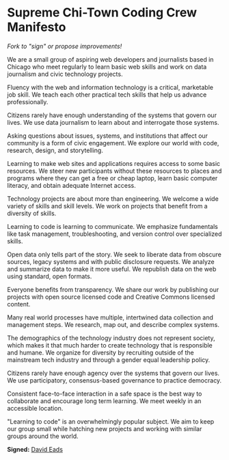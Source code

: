 # Supreme Chi-Town Coding Crew Manifesto

_Fork to "sign" or propose improvements!_

We are a small group of aspiring web developers and journalists based in Chicago who meet regularly to learn basic web skills and work on data journalism and civic technology projects.

Fluency with the web and information technology is a critical, marketable job skill. We teach each other practical tech skills that help us advance professionally.

Citizens rarely have enough understanding of the systems that govern our lives. We use data journalism to learn about and interrogate those systems. 

Asking questions about issues, systems, and institutions that affect our community is a form of civic engagement. We explore our world with code, research, design, and storytelling. 

Learning to make web sites and applications requires access to some basic resources. We steer new participants without these resources to places and programs where they can get a free or cheap laptop, learn basic computer literacy, and obtain adequate Internet access.

Technology projects are about more than engineering. We welcome a wide variety of skills and skill levels. We work on projects that benefit from a diversity of skills.

Learning to code is learning to communicate. We emphasize fundamentals like task management, troubleshooting, and version control over specialized skills.

Open data only tells part of the story. We seek to liberate data from obscure sources, legacy systems and with public disclosure requests. We analyze and summarize data to make it more useful. We republish data on the web using standard, open formats.

Everyone benefits from transparency. We share our work by publishing our projects with open source licensed code and Creative Commons licensed content. 

Many real world processes have multiple, intertwined data collection and management steps. We research, map out, and describe complex systems.

The demographics of the technology industry does not represent society, which makes it that much harder to create technology that is responsible and humane. We organize for diversity by recruiting outside of the mainstream tech industry and through a gender equal leadership policy. 

Citizens rarely have enough agency over the systems that govern our lives. We use participatory, consensus-based governance to practice democracy.

Consistent face-to-face interaction in a safe space is the best way to collaborate and encourage long term learning. We meet weekly in an accessible location.

"Learning to code" is an overwhelmingly popular subject. We aim to keep our group small while hatching new projects and working with similar groups around the world.

**Signed:**
[David Eads](http://twitter.com/eads)
